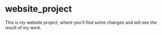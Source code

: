 # website_project
This is my website project, where you'll find some changes and will see the result of my work.

